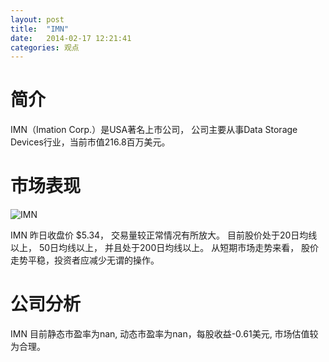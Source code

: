 ```yaml
---
layout: post
title:  "IMN"
date:   2014-02-17 12:21:41
categories: 观点
---
```


# 简介
IMN（Imation Corp.）是USA著名上市公司，
公司主要从事Data Storage Devices行业，当前市值216.8百万美元。

# 市场表现

![IMN](http://finviz.com/chart.ashx?t=IMN&ty=c&ta=1&p=d&s=l)

IMN 昨日收盘价 $5.34，
交易量较正常情况有所放大。
目前股价处于20日均线以上，
50日均线以上，
并且处于200日均线以上。
从短期市场走势来看，
股价走势平稳，投资者应减少无谓的操作。

# 公司分析
IMN 目前静态市盈率为nan, 动态市盈率为nan，每股收益-0.61美元,
市场估值较为合理。
